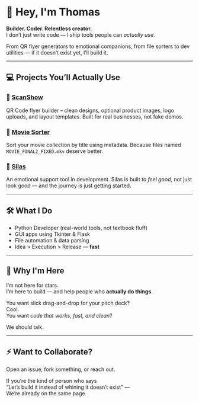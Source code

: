 # 👋 Hey, I'm Thomas

**Builder. Coder. Relentless creator.**  
I don’t just write code — I ship tools people can *actually use*.  

From QR flyer generators to emotional companions, from file sorters to dev utilities — if it doesn’t exist yet, I’ll build it.

---

## 💻 Projects You’ll Actually Use

### 🚀 [ScanShow](https://github.com/YourUsername/ScanShow)
QR Code flyer builder – clean designs, optional product images, logo uploads, and layout templates. Built for real businesses, not fake demos.

### 🎥 [Movie Sorter](https://github.com/YourUsername/MovieSorter)
Sort your movie collection by title using metadata. Because files named `MOVIE_FINAL2_FIXED.mkv` deserve better.

### 🤖 [Silas](https://github.com/YourUsername/Silas)
An emotional support tool in development. Silas is built to *feel good*, not just look good — and the journey is just getting started.

---

## 🛠️ What I Do

- Python Developer (real-world tools, not textbook fluff)
- GUI apps using Tkinter & Flask
- File automation & data parsing
- Idea > Execution > Release — **fast**

---

## 🧠 Why I'm Here

I’m not here for stars.  
I’m here to build — and help people who **actually do things**.

You want slick drag-and-drop for your pitch deck?  
Cool.  
You want *code that works, fast, and clean*?

We should talk.

---

## ⚡ Want to Collaborate?

Open an issue, fork something, or reach out.

If you’re the kind of person who says  
“Let’s build it instead of whining it doesn’t exist” —  
We’re already on the same page.
